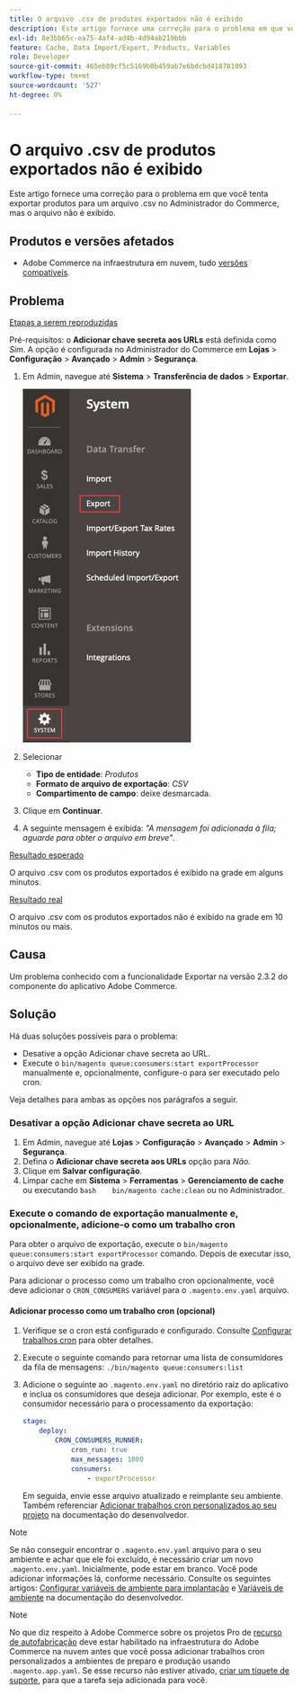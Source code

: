 ```yaml
---
title: O arquivo .csv de produtos exportados não é exibido
description: Este artigo fornece uma correção para o problema em que você tenta exportar produtos para um arquivo .csv no Administrador do Commerce, mas o arquivo não é exibido.
exl-id: 8e3bb65c-ea75-4af4-ad4b-4d94ab219bbb
feature: Cache, Data Import/Export, Products, Variables
role: Developer
source-git-commit: 465eb89cf5c5169b0b459ab7e6bdcbd418781093
workflow-type: tm+mt
source-wordcount: '527'
ht-degree: 0%

---
```


# O arquivo .csv de produtos exportados não é exibido

Este artigo fornece uma correção para o problema em que você tenta exportar produtos para um arquivo .csv no Administrador do Commerce, mas o arquivo não é exibido.

## Produtos e versões afetados

* Adobe Commerce na infraestrutura em nuvem, tudo [versões compatíveis](https://magento.com/sites/default/files/magento-software-lifecycle-policy.pdf).

## Problema

<u>Etapas a serem reproduzidas</u>

Pré-requisitos: o **Adicionar chave secreta aos URLs** está definida como *Sim*. A opção é configurada no Administrador do Commerce em **Lojas** > **Configuração** > **Avançado** > **Admin** > **Segurança**.

1. Em Admin, navegue até **Sistema** > **Transferência de dados** > **Exportar**.

   ![magento_export_products_2.3.4.png](assets/magento_export_products_2.3.4.png)

1. Selecionar
   * **Tipo de entidade**: *Produtos*
   * **Formato de arquivo de exportação**: *CSV*
   * **Compartimento de campo**: deixe desmarcada.
1. Clique em **Continuar**.
1. A seguinte mensagem é exibida: *&quot;A mensagem foi adicionada à fila; aguarde para obter o arquivo em breve&quot;*.

<u>Resultado esperado</u>

O arquivo .csv com os produtos exportados é exibido na grade em alguns minutos.

<u>Resultado real</u>

O arquivo .csv com os produtos exportados não é exibido na grade em 10 minutos ou mais.

## Causa

Um problema conhecido com a funcionalidade Exportar na versão 2.3.2 do componente do aplicativo Adobe Commerce.

## Solução

Há duas soluções possíveis para o problema:

* Desative a opção Adicionar chave secreta ao URL.
* Execute o `bin/magento queue:consumers:start exportProcessor` manualmente e, opcionalmente, configure-o para ser executado pelo cron.

Veja detalhes para ambas as opções nos parágrafos a seguir.

### Desativar a opção Adicionar chave secreta ao URL

1. Em Admin, navegue até **Lojas** > **Configuração** > **Avançado** > **Admin** > **Segurança**.
1. Defina o **Adicionar chave secreta aos URLs** opção para *Não.*
1. Clique em **Salvar configuração**.
1. Limpar cache em **Sistema** > **Ferramentas** > **Gerenciamento de cache** ou executando    ```bash    bin/magento cache:clean``` ou no Administrador.

### Execute o comando de exportação manualmente e, opcionalmente, adicione-o como um trabalho cron

Para obter o arquivo de exportação, execute o `bin/magento queue:consumers:start exportProcessor` comando. Depois de executar isso, o arquivo deve ser exibido na grade.


Para adicionar o processo como um trabalho cron opcionalmente, você deve adicionar o `CRON_CONSUMERS` variável para o `.magento.env.yaml` arquivo.

#### Adicionar processo como um trabalho cron (opcional)

1. Verifique se o cron está configurado e configurado. Consulte [Configurar trabalhos cron](/docs/commerce-cloud-service/user-guide/configure/app/properties/crons-property.html) para obter detalhes.
1. Execute o seguinte comando para retornar uma lista de consumidores da fila de mensagens:     `./bin/magento queue:consumers:list`
1. Adicione o seguinte ao `.magento.env.yaml` no diretório raiz do aplicativo e inclua os consumidores que deseja adicionar. Por exemplo, este é o consumidor necessário para o processamento da exportação:

   ```yaml
   stage:
       deploy:
           CRON_CONSUMERS_RUNNER:
               cron_run: true
               max_messages: 1000
               consumers:
                   - exportProcessor
   ```

   Em seguida, envie esse arquivo atualizado e reimplante seu ambiente. Também referenciar [Adicionar trabalhos cron personalizados ao seu projeto](/docs/commerce-cloud-service/user-guide/configure/app/properties/crons-property.html#add-custom-cron-jobs-to-your-project) na documentação do desenvolvedor.

>[!NOTE]
>
>Se não conseguir encontrar o `.magento.env.yaml` arquivo para o seu ambiente e achar que ele foi excluído, é necessário criar um novo `.magento.env.yaml`. Inicialmente, pode estar em branco. Você pode adicionar informações lá, conforme necessário. Consulte os seguintes artigos: [Configurar variáveis de ambiente para implantação](/docs/commerce-cloud-service/user-guide/configure/env/configure-env-yaml.html) e [Variáveis de ambiente](/docs/commerce-cloud-service/user-guide/configure/env/stage/variables-intro.html) na documentação do desenvolvedor.

>[!NOTE]
>
>No que diz respeito à Adobe Commerce sobre os projetos Pro de [recurso de autofabricação](/docs/commerce-cloud-service/user-guide/configure/app/properties/crons-property.html?lang=en#crontab) deve estar habilitado na infraestrutura do Adobe Commerce na nuvem antes que você possa adicionar trabalhos cron personalizados a ambientes de preparo e produção usando `.magento.app.yaml`. Se esse recurso não estiver ativado, [criar um tíquete de suporte](/help/help-center-guide/help-center/magento-help-center-user-guide.md#submit-ticket), para que a tarefa seja adicionada para você.
